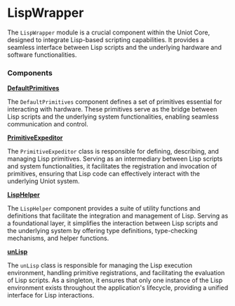 # LispWrapper

The `LispWrapper` module is a crucial component within the Uniot Core, designed to integrate Lisp-based scripting capabilities. It provides a seamless interface between Lisp scripts and the underlying hardware and software functionalities.

### Components

[**DefaultPrimitives**](defaultprimitives.md)

The `DefaultPrimitives` component defines a set of primitives essential for interacting with hardware. These primitives serve as the bridge between Lisp scripts and the underlying system functionalities, enabling seamless communication and control.

[**PrimitiveExpeditor**](primitiveexpeditor.md)

The `PrimitiveExpeditor` class is responsible for defining, describing, and managing Lisp primitives. Serving as an intermediary between Lisp scripts and system functionalities, it facilitates the registration and invocation of primitives, ensuring that Lisp code can effectively interact with the underlying Uniot system.

[**LispHelper**](lisphelper.md)

The `LispHelper` component provides a suite of utility functions and definitions that facilitate the integration and management of Lisp. Serving as a foundational layer, it simplifies the interaction between Lisp scripts and the underlying system by offering type definitions, type-checking mechanisms, and helper functions.

[**unLisp**](unlisp.md)

The `unLisp` class is responsible for managing the Lisp execution environment, handling primitive registrations, and facilitating the evaluation of Lisp scripts. As a singleton, it ensures that only one instance of the Lisp environment exists throughout the application's lifecycle, providing a unified interface for Lisp interactions.
